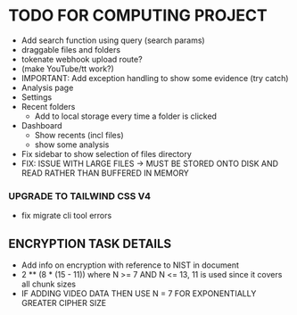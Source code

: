# TODO FOR COMPUTING PROJECT
- Add search function using query (search params)
- draggable files and folders
- tokenate webhook upload route?
- (make YouTube/tt work?)
- IMPORTANT: Add exception handling to show some evidence (try catch)
- Analysis page
- Settings
- Recent folders
  - Add to local storage every time a folder is clicked
- Dashboard
  - Show recents (incl files)
  - show some analysis
- Fix sidebar to show selection of files directory
- FIX: ISSUE WITH LARGE FILES -> MUST BE STORED ONTO DISK AND READ RATHER THAN BUFFERED IN MEMORY

### UPGRADE TO TAILWIND CSS V4
-  fix migrate cli tool errors

## ENCRYPTION TASK DETAILS
- Add info on encryption with reference to NIST in document
- 2 ** (8 * (15 - 11)) where N >= 7 AND N <= 13, 11 is used since it covers all chunk sizes
- IF ADDING VIDEO DATA THEN USE N = 7 FOR EXPONENTIALLY GREATER CIPHER SIZE


